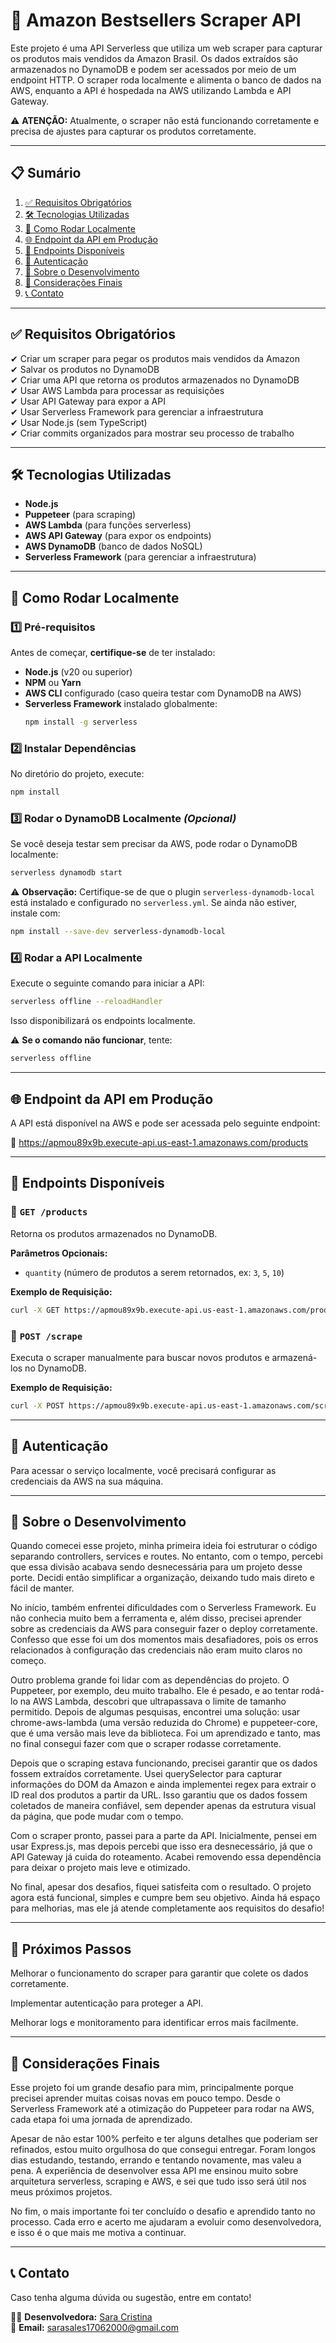 # 📌 Amazon Bestsellers Scraper API

Este projeto é uma API Serverless que utiliza um web scraper para capturar os produtos mais vendidos da Amazon Brasil. Os dados extraídos são armazenados no DynamoDB e podem ser acessados por meio de um endpoint HTTP. O scraper roda localmente e alimenta o banco de dados na AWS, enquanto a API é hospedada na AWS utilizando Lambda e API Gateway.

⚠️ **ATENÇÃO:** Atualmente, o scraper não está funcionando corretamente e precisa de ajustes para capturar os produtos corretamente.

---

## 📋 Sumário
1. [✅ Requisitos Obrigatórios](#-requisitos-obrigatórios)
2. [🛠️ Tecnologias Utilizadas](#%EF%B8%8F-tecnologias-utilizadas)
3. [🚀 Como Rodar Localmente](#-como-rodar-localmente)
4. [🌐 Endpoint da API em Produção](#-endpoint-da-api-em-produção)
5. [📄 Endpoints Disponíveis](#-endpoints-disponíveis)
6. [🔐 Autenticação](#-autenticação)
7. [📝 Sobre o Desenvolvimento](#-sobre-o-desenvolvimento)
8. [🎯 Considerações Finais](#-considerações-finais)
9. [📞 Contato](#-contato)

---

## ✅ Requisitos Obrigatórios

✔ Criar um scraper para pegar os produtos mais vendidos da Amazon  
✔ Salvar os produtos no DynamoDB  
✔ Criar uma API que retorna os produtos armazenados no DynamoDB  
✔ Usar AWS Lambda para processar as requisições  
✔ Usar API Gateway para expor a API  
✔ Usar Serverless Framework para gerenciar a infraestrutura  
✔ Usar Node.js (sem TypeScript)  
✔ Criar commits organizados para mostrar seu processo de trabalho  

---

## 🛠️ Tecnologias Utilizadas

- **Node.js**  
- **Puppeteer** (para scraping)  
- **AWS Lambda** (para funções serverless)  
- **AWS API Gateway** (para expor os endpoints)  
- **AWS DynamoDB** (banco de dados NoSQL)  
- **Serverless Framework** (para gerenciar a infraestrutura)  

---

## 🚀 Como Rodar Localmente

### 1️⃣ Pré-requisitos
Antes de começar, **certifique-se** de ter instalado:

- **Node.js** (v20 ou superior)  
- **NPM** ou **Yarn**  
- **AWS CLI** configurado (caso queira testar com DynamoDB na AWS)  
- **Serverless Framework** instalado globalmente:  
  ```sh
  npm install -g serverless
  ```

### 2️⃣ Instalar Dependências
No diretório do projeto, execute:  
```sh
npm install
```

### 3️⃣ Rodar o DynamoDB Localmente *(Opcional)*
Se você deseja testar sem precisar da AWS, pode rodar o DynamoDB localmente:  
```sh
serverless dynamodb start
```
⚠️ **Observação:** Certifique-se de que o plugin `serverless-dynamodb-local` está instalado e configurado no `serverless.yml`. Se ainda não estiver, instale com:  
```sh
npm install --save-dev serverless-dynamodb-local
```

### 4️⃣ Rodar a API Localmente
Execute o seguinte comando para iniciar a API:  
```sh
serverless offline --reloadHandler
```
Isso disponibilizará os endpoints localmente.  

⚠️ **Se o comando não funcionar**, tente:  
```sh
serverless offline
```

---

## 🌐 Endpoint da API em Produção

A API está disponível na AWS e pode ser acessada pelo seguinte endpoint:

🔗 https://apmou89x9b.execute-api.us-east-1.amazonaws.com/products

---
## 📄 Endpoints Disponíveis

### 🔹 `GET /products`
Retorna os produtos armazenados no DynamoDB.

**Parâmetros Opcionais:**
- `quantity` (número de produtos a serem retornados, ex: `3`, `5`, `10`)

**Exemplo de Requisição:**
```sh
curl -X GET https://apmou89x9b.execute-api.us-east-1.amazonaws.com/products?quantity=5
```

### 🔹 `POST /scrape`
Executa o scraper manualmente para buscar novos produtos e armazená-los no DynamoDB.

**Exemplo de Requisição:**
```sh
curl -X POST https://apmou89x9b.execute-api.us-east-1.amazonaws.com/scrape
```

---

## 🔐 Autenticação
Para acessar o serviço localmente, você precisará configurar as credenciais da AWS na sua máquina.

---

## 📝 Sobre o Desenvolvimento

Quando comecei esse projeto, minha primeira ideia foi estruturar o código separando controllers, services e routes. No entanto, com o tempo, percebi que essa divisão acabava sendo desnecessária para um projeto desse porte. Decidi então simplificar a organização, deixando tudo mais direto e fácil de manter.

No início, também enfrentei dificuldades com o Serverless Framework. Eu não conhecia muito bem a ferramenta e, além disso, precisei aprender sobre as credenciais da AWS para conseguir fazer o deploy corretamente. Confesso que esse foi um dos momentos mais desafiadores, pois os erros relacionados à configuração das credenciais não eram muito claros no começo.

Outro problema grande foi lidar com as dependências do projeto. O Puppeteer, por exemplo, deu muito trabalho. Ele é pesado, e ao tentar rodá-lo na AWS Lambda, descobri que ultrapassava o limite de tamanho permitido. Depois de algumas pesquisas, encontrei uma solução: usar chrome-aws-lambda (uma versão reduzida do Chrome) e puppeteer-core, que é uma versão mais leve da biblioteca. Foi um aprendizado e tanto, mas no final consegui fazer com que o scraper rodasse corretamente.

Depois que o scraping estava funcionando, precisei garantir que os dados fossem extraídos corretamente. Usei querySelector para capturar informações do DOM da Amazon e ainda implementei regex para extrair o ID real dos produtos a partir da URL. Isso garantiu que os dados fossem coletados de maneira confiável, sem depender apenas da estrutura visual da página, que pode mudar com o tempo.

Com o scraper pronto, passei para a parte da API. Inicialmente, pensei em usar Express.js, mas depois percebi que isso era desnecessário, já que o API Gateway já cuida do roteamento. Acabei removendo essa dependência para deixar o projeto mais leve e otimizado.

No final, apesar dos desafios, fiquei satisfeita com o resultado. O projeto agora está funcional, simples e cumpre bem seu objetivo. Ainda há espaço para melhorias, mas ele já atende completamente aos requisitos do desafio!

---
## 🎯 Próximos Passos

Melhorar o funcionamento do scraper para garantir que colete os dados corretamente.

Implementar autenticação para proteger a API.

Melhorar logs e monitoramento para identificar erros mais facilmente.

---

## 🎯 Considerações Finais

Esse projeto foi um grande desafio para mim, principalmente porque precisei aprender muitas coisas novas em pouco tempo. Desde o Serverless Framework até a otimização do Puppeteer para rodar na AWS, cada etapa foi uma jornada de aprendizado.

Apesar de não estar 100% perfeito e ter alguns detalhes que poderiam ser refinados, estou muito orgulhosa do que consegui entregar. Foram longos dias estudando, testando, errando e tentando novamente, mas valeu a pena. A experiência de desenvolver essa API me ensinou muito sobre arquitetura serverless, scraping e AWS, e sei que tudo isso será útil nos meus próximos projetos.

No fim, o mais importante foi ter concluído o desafio e aprendido tanto no processo. Cada erro e acerto me ajudaram a evoluir como desenvolvedora, e isso é o que mais me motiva a continuar.

---


## 📞 Contato
Caso tenha alguma dúvida ou sugestão, entre em contato!

👩‍💻 **Desenvolvedora:** [Sara Cristina](https://github.com/saracristinas)  
📧 **Email:** [sarasales17062000@gmail.com](mailto:sarasales17062000@gmail.com)




